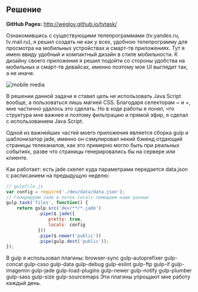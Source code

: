 **Решение**
-----------

**GitHub Pages:** http://weglov.github.io/tvtask/

Ознакомившись с существующими телепрограммами (tv.yandex.ru, tv.mail.ru), я решил создать не как у всех, удобною телепрограмму для просмотра на мобильных устройствах и смарт-тв приложениях. Тут я имею ввиду удобный и компактный дизайн в стиле мобильности. К дизайну своего приложения я решил подойти со стороны удобства на мобильных и смарт-тв девайсах, именно поэтому мое UI выглядит так, а не иначе.

![mobile media](http://weglov.github.io/tvtask/mobile.gif)

В решении данной задачи я ставил цель не использовать Java Script вообще, а пользоваться лишь магией CSS. Благодаря селекторам ~ и +, мне частично удалось это сделать. Но в ходе работы я понял, что структура мне важнее и поэтому фильтрацию и прямой эфир, я сделал с использованием Java Script.

Одной из важнейших частей моего приложения является сборка gulp и шаблонизатор jade, именно он сэмулировал некий бэкенд отдающий страницы телеканалов, как это примерно могло быть при реальных событиях, разве что страницы генерировались бы на сервере или клиенте.

Как работает: есть jade скелет куда параметрами передается data.json с расписанием на предыдущую неделю:
```javascript
// gulpfile.js
var config = require('./dev/data/data.json'); 
// Генерируем Jade в поток locals помещаем наши данные
gulp.task('files', function() {
	return gulp.src('dev/**/*.jade')
			.pipe($.jade({
				pretty: true,
				locals: config 
			}))
			.pipe($.newer('public'))
			.pipe(gulp.dest('public'));
});

```


В gulp я использовал плагины:
browser-sync
gulp-autoprefixer
gulp-concat
gulp-csso
gulp-data
gulp-debug
gulp-eslint
gulp-ftp
gulp-if
gulp-imagemin
gulp-jade
gulp-load-plugins
gulp-newer
gulp-notify
gulp-plumber
gulp-sass
gulp-size
gulp-sourcemaps
Эти плагины упрощают мне работу каждый день. 

